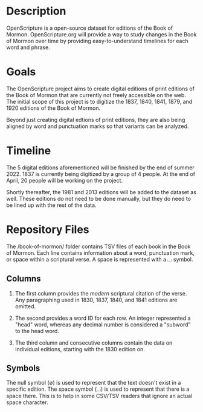 # Description

OpenScripture is a open-source dataset for editions of the Book of Mormon. OpenScripture.org will provide a way to study changes in the Book of Mormon over time by providing easy-to-understand timelines for each word and phrase.

# Goals

The OpenScripture project aims to create digital editions of print editions of the Book of Mormon that are currently not freely accessible on the web. The initial scope of this project is to digitize the 1837, 1840, 1841, 1879, and 1920 editions of the Book of Mormon.

Beyond just creating digital edtions of print editions, they are also being aligned by word and punctuation marks so that variants can be analyzed.

# Timeline

The 5 digital editions aforementioned will be finished by the end of summer 2022. 1837 is currently being digitized by a group of 4 people. At the end of April, 20 people will be working on the project.

Shortly thereafter, the 1981 and 2013 editions will be added to the dataset as well. These editions do not need to be done manually, but they do need to be lined up with the rest of the data.

# Repository Files

The /book-of-mormon/ folder contains TSV files of each book in the Book of Mormon. Each line contains information about a word, punctuation mark, or space within a scriptural verse. A space is represented with a ⌴ symbol. 

## Columns

1. The first column provides the *modern* scriptural citation of the verse. Any paragraphing used in 1830, 1837, 1840, and 1841 editions are omitted.

2. The second provides a word ID for each row. An integer represented a "head" word, whereas any decimal number is considered a "subword" to the head word.

3. The third column and consecutive columns contain the data on individual editions, starting with the 1830 edition on.

## Symbols

The null symbol (∅) is used to represent that the text doesn't exist in a specific edition.
The space symbol (⌴) is used to represent that there is a space there. This is to help in some CSV/TSV readers that ignore an actual space character.
